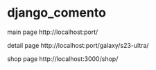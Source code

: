 # django_comento

main page
http://localhost:port/

detail page
http://localhost:port/galaxy/s23-ultra/

shop page
http://localhost:3000/shop/
